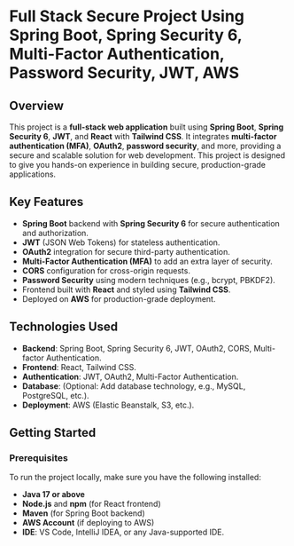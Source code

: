 # Full Stack Secure Project Using Spring Boot, Spring Security 6, Multi-Factor Authentication, Password Security, JWT, AWS

## Overview

This project is a **full-stack web application** built using **Spring Boot**, **Spring Security 6**, **JWT**, and **React** with **Tailwind CSS**. It integrates **multi-factor authentication (MFA)**, **OAuth2**, **password security**, and more, providing a secure and scalable solution for web development. This project is designed to give you hands-on experience in building secure, production-grade applications.

## Key Features

- **Spring Boot** backend with **Spring Security 6** for secure authentication and authorization.
- **JWT** (JSON Web Tokens) for stateless authentication.
- **OAuth2** integration for secure third-party authentication.
- **Multi-Factor Authentication (MFA)** to add an extra layer of security.
- **CORS** configuration for cross-origin requests.
- **Password Security** using modern techniques (e.g., bcrypt, PBKDF2).
- Frontend built with **React** and styled using **Tailwind CSS**.
- Deployed on **AWS** for production-grade deployment.

## Technologies Used

- **Backend**: Spring Boot, Spring Security 6, JWT, OAuth2, CORS, Multi-factor Authentication.
- **Frontend**: React, Tailwind CSS.
- **Authentication**: JWT, OAuth2, Multi-Factor Authentication.
- **Database**: (Optional: Add database technology, e.g., MySQL, PostgreSQL, etc.).
- **Deployment**: AWS (Elastic Beanstalk, S3, etc.).

## Getting Started

### Prerequisites

To run the project locally, make sure you have the following installed:

- **Java 17 or above**
- **Node.js** and **npm** (for React frontend)
- **Maven** (for Spring Boot backend)
- **AWS Account** (if deploying to AWS)
- **IDE**: VS Code, IntelliJ IDEA, or any Java-supported IDE.


